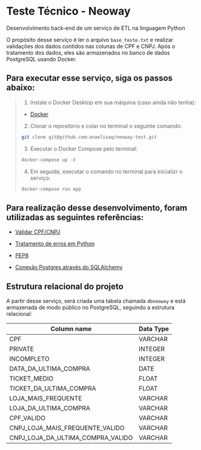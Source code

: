 # Teste Técnico - Neoway

Desenvolvimento back-end de um serviço de ETL na linguagem Python

O propósito desse serviço é ler o arquivo `base_teste.txt` e realizar validações dos dados contidos nas colunas de CPF e CNPJ. Após o tratamento dos dados, eles são armazenados no banco de dados PostgreSQL usando Docker.

## Para executar esse serviço, siga os passos abaixo:
> 1. Instale o Docker Desktop em sua máquina (caso ainda não tenha): 
> - [Docker](https://www.docker.com/products/docker-desktop)
> 2. Clonar o repositório e colar no terminal o seguinte comando:
> ```sh
> git clone git@github.com:anaelisaq/neoway-test.git
> ```
> 3. Executar o Docker Compose pelo terminal:
> ```sh
> docker-compose up -d
> ```
> 4. Em seguida, executar o comando no terminal para inicializr o serviço:
> ```sh
> docker-compose run app
> ```
>
>

## Para realização desse desenvolvimento, foram utilizadas as seguintes referências:

- [Validar CPF/CNPJ](https://www.alura.com.br/conteudo/python-validacao-dados#:~:text=Criando%20um%20novo%20Python%20file,contr%C3%A1rio%20o%20retorno%20ser%C3%A1%20False%20.)

- [Tratamento de erros em Python](https://www.alura.com.br/artigos/tratamento-de-excecoes-no-python)

- [PEP8](https://www.alura.com.br/conteudo/pep8-linters-python)

- [Conexão Postgres através do SQLAlchemy](https://docs.sqlalchemy.org/en/20/dialects/postgresql.html)

## Estrutura relacional do projeto

A partir desse serviço, será criada uma tabela chamada `dbneoway` e está armazenada de modo público no PostgreSQL, seguindo a estrutura relacional:

Column name                      | Data Type
---------------------------------|-----------
CPF                              | VARCHAR
PRIVATE                          | INTEGER
INCOMPLETO                       | INTEGER
DATA_DA_ULTIMA_COMPRA            | DATE
TICKET_MEDIO                     | FLOAT
TICKET_DA_ULTIMA_COMPRA          | FLOAT
LOJA_MAIS_FREQUENTE              | VARCHAR
LOJA_DA_ULTIMA_COMPRA            | VARCHAR
CPF_VALIDO                       | VARCHAR
CNPJ_LOJA_MAIS_FREQUENTE_VALIDO  | VARCHAR
CNPJ_LOJA_DA_ULTIMA_COMPRA_VALIDO| VARCHAR
